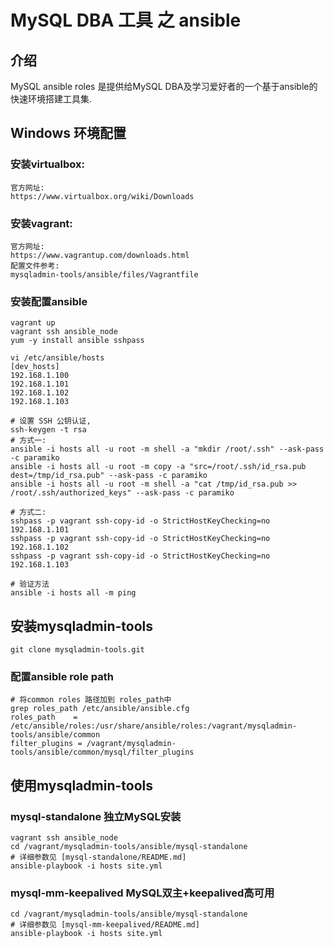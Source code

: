 # MySQL DBA 工具 之 ansible

## 介绍
MySQL ansible roles 是提供给MySQL DBA及学习爱好者的一个基于ansible的快速环境搭建工具集.

## Windows 环境配置

### 安装virtualbox:
    官方网址:
    https://www.virtualbox.org/wiki/Downloads

### 安装vagrant:
    官方网址:
    https://www.vagrantup.com/downloads.html
    配置文件参考:
    mysqladmin-tools/ansible/files/Vagrantfile

### 安装配置ansible
    vagrant up
    vagrant ssh ansible_node
    yum -y install ansible sshpass

    vi /etc/ansible/hosts
    [dev_hosts]
    192.168.1.100
    192.168.1.101
    192.168.1.102
    192.168.1.103

    # 设置 SSH 公钥认证,
    ssh-keygen -t rsa
    # 方式一:
    ansible -i hosts all -u root -m shell -a "mkdir /root/.ssh" --ask-pass -c paramiko
    ansible -i hosts all -u root -m copy -a "src=/root/.ssh/id_rsa.pub dest=/tmp/id_rsa.pub" --ask-pass -c paramiko
    ansible -i hosts all -u root -m shell -a "cat /tmp/id_rsa.pub >> /root/.ssh/authorized_keys" --ask-pass -c paramiko

    # 方式二:
    sshpass -p vagrant ssh-copy-id -o StrictHostKeyChecking=no 192.168.1.101
    sshpass -p vagrant ssh-copy-id -o StrictHostKeyChecking=no 192.168.1.102
    sshpass -p vagrant ssh-copy-id -o StrictHostKeyChecking=no 192.168.1.103

    # 验证方法
    ansible -i hosts all -m ping

## 安装mysqladmin-tools
    git clone mysqladmin-tools.git

### 配置ansible role path

    # 将common roles 路径加到 roles_path中
    grep roles_path /etc/ansible/ansible.cfg
    roles_path    = /etc/ansible/roles:/usr/share/ansible/roles:/vagrant/mysqladmin-tools/ansible/common
    filter_plugins = /vagrant/mysqladmin-tools/ansible/common/mysql/filter_plugins

## 使用mysqladmin-tools

### mysql-standalone 独立MySQL安装
    vagrant ssh ansible_node
    cd /vagrant/mysqladmin-tools/ansible/mysql-standalone
    # 详细参数见 [mysql-standalone/README.md]
    ansible-playbook -i hosts site.yml

### mysql-mm-keepalived MySQL双主+keepalived高可用
    cd /vagrant/mysqladmin-tools/ansible/mysql-standalone
    # 详细参数见 [mysql-mm-keepalived/README.md]
    ansible-playbook -i hosts site.yml
